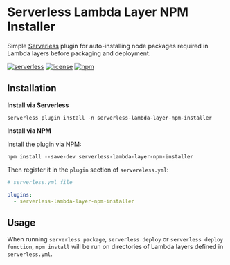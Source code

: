 # Serverless Lambda Layer NPM Installer

Simple [Serverless][url-serverless] plugin for auto-installing node packages required in Lambda layers before packaging and deployment.

[![serverless][icon-serverless]][url-serverless]
[![license][icon-license]][path-license]
[![npm][icon-npm]][url-npm]

## Installation
**Install via Serverless**
```shell
serverless plugin install -n serverless-lambda-layer-npm-installer
```

**Install via NPM**

Install the plugin via NPM:
```shell
npm install --save-dev serverless-lambda-layer-npm-installer
```
Then register it in the `plugin` section of `servereless.yml`:
```yaml
# serverless.yml file

plugins:
  - serverless-lambda-layer-npm-installer
```

## Usage
When running `serverless package`, `serverless deploy` or `serverless deploy function`,
`npm install` will be run on directories of Lambda layers defined in `serverless.yml`.

[url-serverless]: https://www.serverless.com
[url-npm]: https://www.npmjs.com/package/serverless-lambda-layer-npm-installer
[path-license]: ./LICENSE
[icon-serverless]: http://public.serverless.com/badges/v3.svg
[icon-license]: https://img.shields.io/npm/l/serverless-lambda-layer-npm-installer
[icon-npm]: https://img.shields.io/npm/v/serverless-lambda-layer-npm-installer
